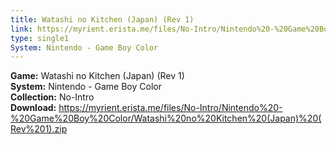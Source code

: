 ```yaml
---
title: Watashi no Kitchen (Japan) (Rev 1)
link: https://myrient.erista.me/files/No-Intro/Nintendo%20-%20Game%20Boy%20Color/Watashi%20no%20Kitchen%20(Japan)%20(Rev%201).zip
type: single1
System: Nintendo - Game Boy Color
---
```

<b>Game:</b> Watashi no Kitchen (Japan) (Rev 1)<br>
<b>System:</b> Nintendo - Game Boy Color<br>
<b>Collection:</b> No-Intro<br>
<b>Download:</b> https://myrient.erista.me/files/No-Intro/Nintendo%20-%20Game%20Boy%20Color/Watashi%20no%20Kitchen%20(Japan)%20(Rev%201).zip